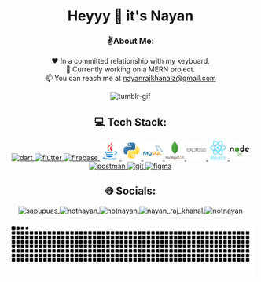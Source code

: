 <h1 align="center">Heyyy 👊 it's Nayan</h1>

<h3 align="center"> ✌About Me:</h3>
<p align="center">
  ❤️ In a committed relationship with my keyboard. <br> 
  🔭 Currently working on a MERN project. <br>  
  📫 You can reach me at 
  <a href="mailto:nayanrajkhanalz@gmail.com" target="_blank">
    nayanrajkhanalz@gmail.com
  </a>
</p>
<p align="center">
  <img
    alt="tumblr-gif"
    width="500"
    src="https://64.media.tumblr.com/c70e8fcdf61a132a873f99db163896a2/tumblr_o48ggtdpJA1sfmahro1_400.gifv"
  />
</p>

<h2 align="center">💻 Tech Stack:</h2>
<p align="center">
  <a href="https://dart.dev" target="_blank" rel="noreferrer">
    <img
      src="https://www.vectorlogo.zone/logos/dartlang/dartlang-icon.svg"
      alt="dart"
      width="40"
      height="40"
    />
  </a>
  <a href="https://flutter.dev" target="_blank" rel="noreferrer">
    <img
      src="https://www.vectorlogo.zone/logos/flutterio/flutterio-icon.svg"
      alt="flutter"
      width="40"
      height="40"
    />
  </a>
  <a href="https://firebase.google.com/" target="_blank" rel="noreferrer">
    <img
      src="https://www.vectorlogo.zone/logos/firebase/firebase-icon.svg"
      alt="firebase"
      width="40"
      height="40"
    />
  </a>
  <a href="https://www.java.com" target="_blank" rel="noreferrer">
    <img
      src="https://raw.githubusercontent.com/devicons/devicon/master/icons/java/java-original.svg"
      alt="java"
      width="40"
      height="40"
    />
  </a>
  <a href="https://www.python.org" target="_blank" rel="noreferrer">
    <img
      src="https://raw.githubusercontent.com/devicons/devicon/master/icons/python/python-original.svg"
      alt="python"
      width="40"
      height="40"
    />
  </a>
  <a href="https://www.mysql.com/" target="_blank" rel="noreferrer">
    <img
      src="https://raw.githubusercontent.com/devicons/devicon/master/icons/mysql/mysql-original-wordmark.svg"
      alt="mysql"
      width="40"
      height="40"
    />
  </a>
  <a href="https://www.mongodb.com/" target="_blank" rel="noreferrer">
    <img
      src="https://raw.githubusercontent.com/devicons/devicon/master/icons/mongodb/mongodb-original-wordmark.svg"
      alt="mongodb"
      width="40"
      height="40"
    />
  </a>
  <a href="https://expressjs.com" target="_blank" rel="noreferrer">
    <img
      src="https://raw.githubusercontent.com/devicons/devicon/master/icons/express/express-original-wordmark.svg"
      alt="express"
      width="40"
      height="40"
    />
  </a>
  <a href="https://reactjs.org/" target="_blank" rel="noreferrer">
    <img
      src="https://raw.githubusercontent.com/devicons/devicon/master/icons/react/react-original-wordmark.svg"
      alt="react"
      width="40"
      height="40"
    />
  </a>
  <a href="https://nodejs.org" target="_blank" rel="noreferrer">
    <img
      src="https://raw.githubusercontent.com/devicons/devicon/master/icons/nodejs/nodejs-original-wordmark.svg"
      alt="nodejs"
      width="40"
      height="40"
    />
  </a>
  <a href="https://postman.com" target="_blank" rel="noreferrer">
    <img
      src="https://www.vectorlogo.zone/logos/getpostman/getpostman-icon.svg"
      alt="postman"
      width="40"
      height="40"
    />
  </a>
  <a href="https://git-scm.com/" target="_blank" rel="noreferrer">
    <img
      src="https://www.vectorlogo.zone/logos/git-scm/git-scm-icon.svg"
      alt="git"
      width="40"
      height="40"
    />
  </a>
  <a href="https://www.figma.com/" target="_blank" rel="noreferrer">
    <img
      src="https://www.vectorlogo.zone/logos/figma/figma-icon.svg"
      alt="figma"
      width="40"
      height="40"
    />
  </a>
</p>

<h2 align="center">🌐 Socials:</h2>
<p align="center">
  <a href="https://twitter.com/sapupuas" target="_blank">
    <img
      align="center"
      src="https://cdn-icons-png.flaticon.com/512/11023/11023504.png"
      alt="sapupuas"
      height="50"
      width="50"
    />
  </a>
  <a href="https://github.com/notnayan" target="_blank">
    <img
      align="center"
      src="https://cdn-icons-png.flaticon.com/512/11023/11023043.png"
      alt="notnayan"
      height="50"
      width="50"
    />
  </a>
  <a href="https://fb.com/notnayan" target="_blank">
    <img
      align="center"
      src="https://cdn-icons-png.flaticon.com/512/11023/11023391.png"
      alt="notnayan"
      height="50"
      width="50"
    />
  </a>
  <a href="https://instagram.com/nayan_raj_khanal" target="_blank">
    <img
      align="center"
      src="https://cdn-icons-png.flaticon.com/512/11023/11023406.png"
      alt="nayan_raj_khanal"
      height="50"
      width="50"
    />
  </a>
  <a href="https://linkedin.com/in/notnayan" target="_blank">
    <img
      align="center"
      src="https://cdn-icons-png.flaticon.com/512/11023/11023054.png"
      alt="notnayan"
      height="50"
      width="50"
    />
  </a>
</p>

<div align="center">
  <picture>
  <source media="(prefers-color-scheme: dark)" srcset="https://raw.githubusercontent.com/notnayan/notnayan/output/github-snake-dark.svg" />
  <source media="(prefers-color-scheme: light)" srcset="https://raw.githubusercontent.com/notnayan/notnayan/output/github-snake.svg" />
  <img alt="github-snake" src="https://raw.githubusercontent.com/notnayan/notnayan/output/github-snake.svg" />
</picture>
</div>

